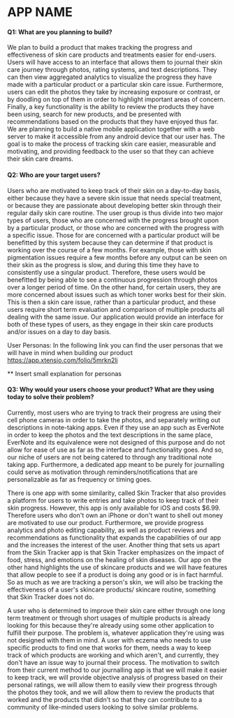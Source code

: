 # APP NAME

#### Q1: What are you planning to build?
We plan to build a product that makes tracking the progress and effectiveness of skin care products and treatments easier for end-users. Users will have access to an interface that allows them to journal their skin care journey through photos, rating systems, and text descriptions. They can then view aggregated analytics to visualize the progress they have made with a particular product or a particular skin care issue. Furthermore, users can edit the photos they take by increasing exposure or contrast, or by doodling on top of them in order to highlight important areas of concern. Finally, a key functionality is the ability to review the products they have been using, search for new products, and be presented with recommendations based on the products that they have enjoyed thus far. We are planning to build a native mobile application together with a web server to make it accessible from any android device that our user has. The goal is to make the process of tracking skin care easier, measurable and motivating, and providing feedback to the user so that they can achieve their skin care dreams.

#### Q2: Who are your target users?

Users who are motivated to keep track of their skin on a day-to-day basis, either because they have a severe skin issue that needs special treatment, or because they are passionate about developing better skin through their regular daily skin care routine. The user group is thus divide into two major types of users, those who are concerned with the progress brought upon by a particular product, or those who are concerned with the progress with a specific issue. Those for are concerned with a particular product will be benefitted by this system because they can determine if that product is working over the course of a few months. For example, those with skin pigmentation issues require a few months before any output can be seen on their skin as the progress is slow, and during this time they have to consistently use a singular product. Therefore, these users would be benefitted by being able to see a continuous progression through photos over a longer period of time. On the other hand, for certain users, they are more concerned about issues such as which toner works best for their skin. This is then a skin care issue, rather than a particular product, and these users require short term evaluation and comparison of multiple products all dealing with the same issue. Our application would provide an interface for both of these types of users, as they engage in their skin care products and/or issues on a day to day basis.

User Personas: In the following link you can find the user personas that we will have in mind when building our product
https://app.xtensio.com/folio/5mrkn2li

** Insert small explanation for personas

#### Q3: Why would your users choose your product? What are they using today to solve their problem?

Currently, most users who are trying to track their progress are using their cell phone cameras in order to take the photos, and separately writing out descriptions in note-taking apps. Even if they use an app such as EverNote in order to keep the photos and the text descriptions in the same place, EverNote and its equivalence were not designed of this purpose and do not allow for ease of use as far as the interface and functionality goes. And so, our niche of users are not being catered to through any traditional note taking app. Furthermore, a dedicated app meant to be purely for journalling could serve as motivation through reminders/notifications that are personalizable as far as frequency or timing goes.

There is one app with some similarity, called Skin Tracker that also provides a platform for users to write entries and take photos to keep track of their skin progress. However, this app is only available for iOS and costs $6.99. Therefore users who don't own an iPhone or don't want to shell out money are motivated to use our product. Furthermore, we provide progress analytics and photo editing capability, as well as product reviews and recommendations as functionality that expands the capabilities of our app and the increases the interest of the user. Another thing that sets us apart from the Skin Tracker app is that Skin Tracker emphasizes on the impact of food, stress, and emotions on the healing of skin diseases. Our app on the other hand highlights the use of skincare products and we will have features that allow people to see if a product is doing any good or is in fact harmful. So as much as we are tracking a person's skin, we will also be tracking the effectiveness of a user's skincare products/ skincare routine, something that Skin Tracker does not do.

A user who is determined to improve their skin care either through one long term treatment or through short usages of multiple products is already looking for this because they're already using some other application to fulfill their purpose. The problem is, whatever application they're using was not designed with them in mind. A user with eczema who needs to use specific products to find one that works for them, needs a way to keep track of which products are working and which aren't, and currently, they don't have an issue way to journal their process. The motivation to switch from their current method to our journalling app is that we will make it easier to keep track, we will provide objective analysis of progress based on their personal ratings, we will allow them to easily view their progress through the photos they took, and we will allow them to review the products that worked and the products that didn't so that they can contribute to a community of like-minded users looking to solve similar problems.
